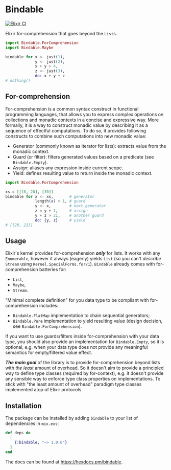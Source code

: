 # Bindable

[![Elixir CI](https://github.com/iamafanasyev/bindable/actions/workflows/elixir.yml/badge.svg)](https://github.com/iamafanasyev/bindable/actions/workflows/elixir.yml)

Elixir for-comprehension that goes beyond the `List`s.

```elixir
import Bindable.ForComprehension
import Bindable.Maybe

bindable for x <- just(1),
             y <- just(2),
             x + y > 4,
             z <- just(3),
             do: x + y + z
# nothing()
```

## For-comprehension

For-comprehension is a common syntax construct in functional programming languages,
that allows you to express complex operations on collections and monadic contexts in a concise and expressive way.
More formally, it is a way to construct monadic value by describing it as a sequence of effectful computations.
To do so, it provides following constructs to combine such computations into new monadic value:
 * Generator (commonly known as iterator for lists): extracts value from the monadic context.
 * Guard (or filter): filters generated values based on a predicate (see `Bindable.Empty`).
 * Assign: aliases any expression inside current scope.
 * Yield: defines resulting value to return inside the monadic context.

```elixir
import Bindable.ForComprehension

xs = [[10, 20], [30]]
bindable for x <- xs,       # generator
             length(x) > 1, # guard
             y <- x,        # next generator
             z = y + 1,     # assign
             y + z > 21,    # another guard
             do: {y, z}     # yield
# [{20, 21}]
```

## Usage

Elixir's kernel provides for-comprehension ***only*** for lists.
It works with any `Enumerable`, however it always (eagerly) yields `List`
(so you can't *describe* `Stream` using `Kernel.SpecialForms.for/1`).
`Bindable` already comes with for-comprehension batteries for:
 * `List`,
 * `Maybe`,
 * `Stream`.

"Minimal complete definition" for you data type to be compliant with for-comprehension includes:
 * `Bindable.FlatMap` implementation to chain sequential generators;
 * `Bindable.Pure` implementation to yield resulting value (design decision, see `Bindable.ForComprehension`).

If you want to use guards/filters inside for-comprehension with your data type,
you should also provide an implementation for `Bindable.Empty`, so it is optional,
e.g. when your data type does not provide any meaningful semantics for empty/filtered value effect.

***The main goal*** of the library is to provide for-comprehension beyond lists with *the least* amount of overhead.
So it doesn't aim to provide a principled way to define type classes (required by for-context),
e.g. it doesn't provide any sensible way to enforce type class properties on implementations.
To stick with "the least amount of overhead" paradigm type classes implemented atop of Elixir protocols.

## Installation

The package can be installed by adding `bindable` to your list of dependencies in `mix.exs`:

```elixir
def deps do
  [
    {:bindable, "~> 1.0.0"}
  ]
end
```

The docs can be found at <https://hexdocs.pm/bindable>.

